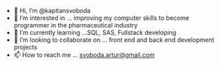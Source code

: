 - 👋 Hi, I’m @kapitansvoboda
- 👀 I’m interested in ... improving my computer skills to become programmer in the pharmaceutical industry
- 🌱 I’m currently learning ...SQL, SAS, Fullstack developing
- 💞️ I’m looking to collaborate on ... front end and back end development projects
- 📫 How to reach me ... svoboda.artur@gmail.com

<!---
kapitansvoboda/kapitansvoboda is a ✨ special ✨ repository because its `README.md` (this file) appears on your GitHub profile.
You can click the Preview link to take a look at your changes.
--->
